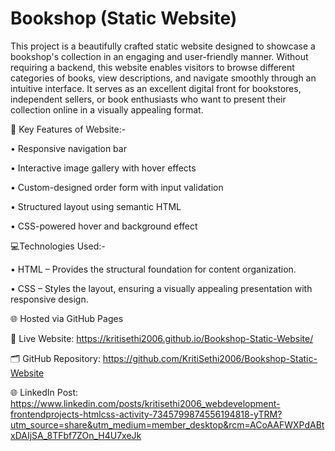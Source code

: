 # Bookshop (Static Website)

This project is a beautifully crafted static website designed to showcase a bookshop's collection in an engaging and user-friendly manner. Without requiring a backend, this website enables visitors to browse different categories of books, view descriptions, and navigate smoothly through an intuitive interface. It serves as an excellent digital front for bookstores, independent sellers, or book enthusiasts who want to present their collection online in a visually appealing format.

📌 Key Features of Website:-

 • Responsive navigation bar
 
 • Interactive image gallery with hover effects
 
 • Custom-designed order form with input validation
 
 • Structured layout using semantic HTML
 
 • CSS-powered hover and background effect


💻Technologies Used:-

• HTML – Provides the structural foundation for content organization.

• CSS – Styles the layout, ensuring a visually appealing presentation with responsive design.

🌐 Hosted via GitHub Pages



🔗 Live Website: https://kritisethi2006.github.io/Bookshop-Static-Website/

🗂 GitHub Repository: https://github.com/KritiSethi2006/Bookshop-Static-Website

🌐 LinkedIn Post: https://www.linkedin.com/posts/kritisethi2006_webdevelopment-frontendprojects-htmlcss-activity-7345799874556194818-yTRM?utm_source=share&utm_medium=member_desktop&rcm=ACoAAFWXPdABtxDAIjSA_8TFbf7ZOn_H4U7xeJk
